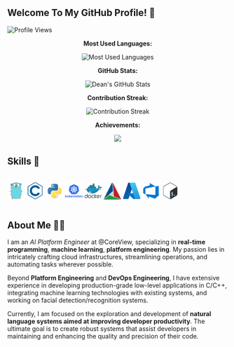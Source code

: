 ## Welcome To My GitHub Profile! 👋 
![Profile Views](https://komarev.com/ghpvc/?username=DeanHnter)

<div align="center">

<p><b>Most Used Languages:</b></p>
<img src="https://github-readme-stats.vercel.app/api/top-langs?username=deanhnter&show_icons=true&locale=en&layout=compact&theme=chartreuse-dark" alt="Most Used Languages" />

<p><b>GitHub Stats:</b></p>
<img src="https://github-readme-stats-sigma-five.vercel.app/api?username=DeanHnter&show_icons=true&theme=merko&include_all_commits=true&count_private=true&hide=issues" alt="Dean's GitHub Stats"/>


<p><b>Contribution Streak:</b></p>
<img src="https://github-readme-streak-stats.herokuapp.com/?user=deanhnter&theme=tokyonight" alt="Contribution Streak"/>

<p><b>Achievements:</b></p>
<img src="https://github-profile-trophy.vercel.app/?username=deanhnter&theme=tokyonight&no-bg=true" />

</div>


## Skills 🚀

<div style="display: inline_block"><br>
  <img align="center" alt="GoLang" src="https://raw.githubusercontent.com/devicons/devicon/master/icons/go/go-original.svg" height="40" width="40">
  <img align="center" alt="C" src="https://raw.githubusercontent.com/devicons/devicon/master/icons/c/c-line.svg" height="40" width="40">
  <img align="center" alt="Python" src="https://raw.githubusercontent.com/devicons/devicon/master/icons/python/python-original.svg" height="40" width="40">
  <img align="center" alt="Kubernetes" src="https://raw.githubusercontent.com/devicons/devicon/master/icons/kubernetes/kubernetes-plain-wordmark.svg" height="40" width="40">
  <img align="center" alt="Docker" src="https://raw.githubusercontent.com/devicons/devicon/master/icons/docker/docker-original-wordmark.svg" height="40" width="40">
  <img align="center" alt="CMake" src="https://raw.githubusercontent.com/devicons/devicon/6910f0503efdd315c8f9b858234310c06e04d9c0/icons/cmake/cmake-original.svg" height="40" width="40">
  <img align="center" alt="Azure" src="https://raw.githubusercontent.com/devicons/devicon/6910f0503efdd315c8f9b858234310c06e04d9c0/icons/azure/azure-original.svg" height="40" width="40">
  <img align="center" alt="AZ Devops" src="https://raw.githubusercontent.com/devicons/devicon/6910f0503efdd315c8f9b858234310c06e04d9c0/icons/azuredevops/azuredevops-plain.svg" height="40" width="40">
  <img align="center" alt="Bash" src="https://raw.githubusercontent.com/devicons/devicon/6910f0503efdd315c8f9b858234310c06e04d9c0/icons/bash/bash-plain.svg" height="40" width="40">
</div>

<br>

## About Me 🕴🏻

I am an *AI Platform Engineer* at @CoreView, specializing in **real-time programming**, **machine learning**, **platform engineering**. My passion lies in intricately crafting cloud infrastructures, streamlining operations, and automating tasks wherever possible.

Beyond **Platform Engineering** and **DevOps Engineering**, I have extensive experience in developing production-grade low-level applications in C/C++, integrating machine learning technologies with existing systems, and working on facial detection/recognition systems.

Currently, I am focused on the exploration and development of **natural language systems aimed at improving developer productivity**. The ultimate goal is to create robust systems that assist developers in maintaining and enhancing the quality and precision of their code.

